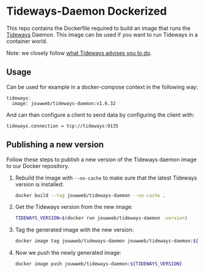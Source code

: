 # Tideways-Daemon Dockerized

This repo contains the Dockerfile required to build an image that runs the [Tideways](https://www.tideways.com/) 
Daemon. This image can be used if you want to run Tideways in a container world. 

Note: we closely follow [what Tideways advises you to do](https://support.tideways.com/documentation/setup/installation/docker-with-compose.html#tideways-daemon-dockerized).  

## Usage

Can be used for example in a docker-compose context in the following way:

```
tideways:
  image: jouwweb/tideways-daemon:v1.6.32
```

And can than configure a client to send data by configuring the client with:

```
tideways.connection = tcp://tideways:9135
```

## Publishing a new version

Follow these steps to publish a new version of the Tideways daemon image to our Docker repository.

1. Rebuild the image with `--no-cache` to make sure that the latest Tideways version is installed:

   ```sh
   docker build --tag jouwweb/tideways-daemon --no-cache .
   ```

2. Get the Tideways version from the new image:

   ```sh
   TIDEWAYS_VERSION=$(docker run jouwweb/tideways-daemon -version)
   ```
   
3. Tag the generated image with the new version:

   ```sh
   docker image tag jouwweb/tideways-daemon jouwweb/tideways-daemon:${TIDEWAYS_VERSION}
   ```
   
4. Now we push the newly generated image:

   ```sh
   docker image push jouwweb/tideways-daemon:${TIDEWAYS_VERSION}
   ```
